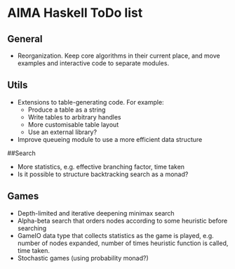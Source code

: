 # AIMA Haskell ToDo list

## General

- Reorganization. Keep core algorithms in their current place, and move examples and interactive code to separate modules.

## Utils

- Extensions to table-generating code. For example:
  - Produce a table as a string
  - Write tables to arbitrary handles
  - More customisable table layout
  - Use an external library?
- Improve queueing module to use a more efficient data structure

##Search

- More statistics, e.g. effective branching factor, time taken
- Is it possible to structure backtracking search as a monad?

## Games

- Depth-limited and iterative deepening minimax search
- Alpha-beta search that orders nodes according to some heuristic before searching
- GameIO data type that collects statistics as the game is played, e.g. number of nodes expanded, number of times heuristic function is called, time taken.
- Stochastic games (using probability monad?)